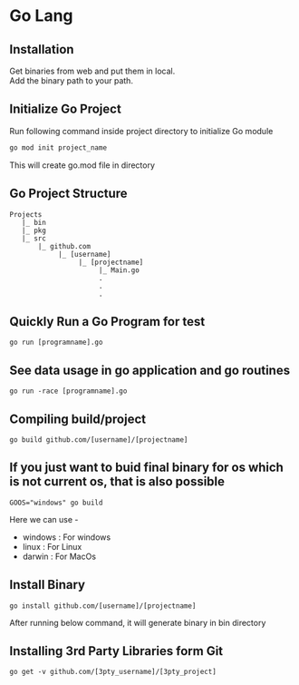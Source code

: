 # Go Lang

## Installation

Get binaries from web and put them in local.  
Add the binary path to your path.

## Initialize Go Project

Run following command inside project directory to initialize Go module

```bash
go mod init project_name
```

This will create go.mod file in directory

## Go Project Structure

```
Projects
   |_ bin
   |_ pkg
   |_ src
       |_ github.com
            |_ [username]
                 |_ [projectname]
                      |_ Main.go
                      .
                      .
                      .
```

## Quickly Run a Go Program for test

```
go run [programname].go
```

## See data usage in go application and go routines

```
go run -race [programname].go
```

## Compiling build/project

```
go build github.com/[username]/[projectname]
```

## If you just want to buid final binary for os which is not current os, that is also possible 
```
GOOS="windows" go build
```
Here we can use - 
 - windows : For windows
 - linux : For Linux
 - darwin : For MacOs

## Install Binary

```
go install github.com/[username]/[projectname]
```

After running below command, it will generate binary in bin directory

## Installing 3rd Party Libraries form Git

```
go get -v github.com/[3pty_username]/[3pty_project]
```
